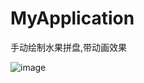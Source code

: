 # MyApplication
手动绘制水果拼盘,带动画效果

![image](https://github.com/dgyqll/MyApplication/blob/master/app/src/main/res/drawable/fruitplatter.png)
